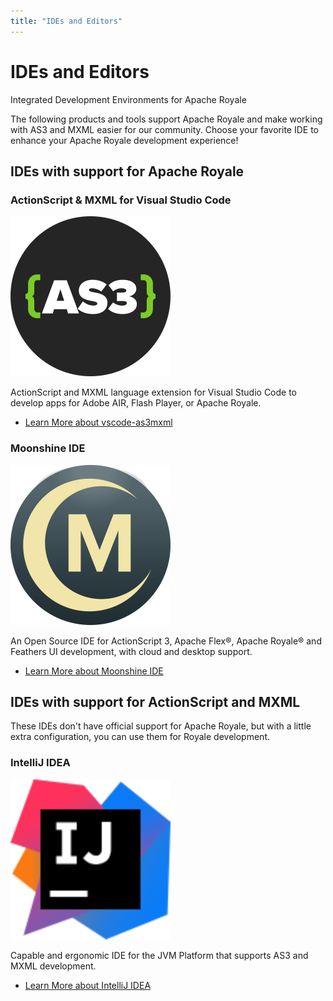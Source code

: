 ```yaml
---
title: "IDEs and Editors"
---
```

# IDEs and Editors

Integrated Development Environments for Apache Royale

The following products and tools support Apache Royale and make working with AS3 and MXML easier for our community. Choose your favorite IDE to enhance your Apache Royale development experience!

## IDEs with support for Apache Royale

### ActionScript & MXML for Visual Studio Code

<img src="/img/ides/vscode-as3mxml-ide.png" width="256">

ActionScript and MXML language extension for Visual Studio Code to develop apps for Adobe AIR, Flash Player, or Apache Royale.

- [Learn More about vscode-as3mxml](https://as3mxml.com/)

### Moonshine IDE

<img src="/img/ides/moonshine-ide.png" width="256">

An Open Source IDE for ActionScript 3, Apache Flex®, Apache Royale® and Feathers UI development, with cloud and desktop support.

- [Learn More about Moonshine IDE](http://moonshine-ide.com/)

## IDEs with support for ActionScript and MXML

These IDEs don't have official support for Apache Royale, but with a little extra configuration, you can use them for Royale development.

### IntelliJ IDEA

<img src="/img/ides/intellij-idea-ide.svg" width="256">

Capable and ergonomic IDE for the JVM Platform that supports AS3 and MXML development.

- [Learn More about IntelliJ IDEA](https://www.jetbrains.com/idea/)